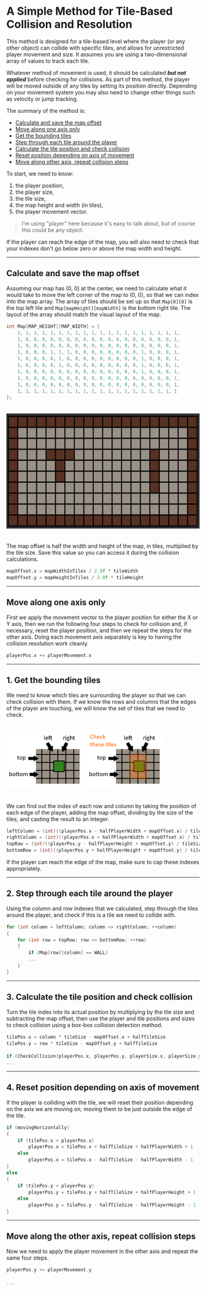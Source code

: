 # A Simple Method for Tile-Based Collision and Resolution

This method is designed for a tile-based level where the player (or any other object) can collide with specific tiles, and allows for unrestricted player movement and size. It assumes you are using a two-dimensional array of values to track each tile.

Whatever method of movement is used, it should be calculated ***but not applied*** before checking for collisions. As part of this method, the player will be moved outside of any tiles by setting its position directly. Depending on your movement system you may also need to change other things such as velocity or jump tracking.

The summary of the method is:

- [Calculate and save the map offset](#calculate-the-map-offset)
- [Move along one axis only](#move-along-one-axis-only)
- [Get the bounding tiles](#1-get-the-bounding-tiles)
- [Step through each tile around the player](#2-step-through-each-tile-around-the-player)
- [Calculate the tile position and check collision](#3-calculate-the-tile-position-and-check-collision)
- [Reset position depending on axis of movement](#4-reset-position-depending-on-axis-of-movement)
- [Move along other axis, repeat collision steps](#move-along-the-other-axis-repeat-collision-steps)

To start, we need to know:

1. the player position,
1. the player size,
1. the tile size,
1. the map height and width (in tiles),
1. the player movement vector.

> I'm using "player" here because it's easy to talk about, but of course this could be any object.

If the player can reach the edge of the map, you will also need to check that your indexes don't go below zero or above the map width and height.

---

## Calculate and save the map offset

Assuming our map has (0, 0) at the center, we need to calculate what it would take to move the left corner of the map to (0, 0), so that we can index into the map array. The array of tiles should be set up so that `Map[0][0]` is the top left tile and `Map[mapHeight][mapWidth]` is the bottom right tile. The layout of the array should match the visual layout of the map.

```C
int Map[MAP_HEIGHT][MAP_WIDTH] = {
	1, 1, 1, 1, 1, 1, 1, 1, 1, 1, 1, 1, 1, 1, 1, 1, 1, 1, 1, 1,
	1, 0, 0, 0, 0, 0, 0, 0, 0, 0, 0, 0, 0, 0, 0, 0, 0, 0, 0, 1,
	1, 0, 0, 0, 0, 0, 0, 0, 0, 0, 0, 0, 0, 0, 0, 0, 0, 0, 0, 1,
	1, 0, 0, 0, 1, 1, 1, 0, 0, 0, 0, 0, 0, 0, 0, 1, 0, 0, 0, 1,
	1, 0, 0, 0, 0, 1, 0, 0, 0, 0, 0, 0, 0, 0, 0, 1, 0, 0, 0, 1,
	1, 0, 0, 0, 0, 1, 0, 0, 0, 0, 0, 0, 0, 0, 0, 1, 0, 0, 0, 1,
	1, 0, 0, 0, 0, 0, 0, 0, 0, 0, 0, 0, 0, 0, 0, 1, 0, 0, 0, 1,
	1, 0, 0, 0, 0, 0, 0, 0, 0, 0, 0, 0, 0, 0, 0, 0, 0, 0, 0, 1,
	1, 0, 0, 0, 0, 0, 0, 0, 0, 0, 0, 0, 0, 0, 0, 0, 0, 0, 0, 1,
	1, 1, 1, 1, 1, 1, 1, 1, 1, 1, 1, 1, 1, 1, 1, 1, 1, 1, 1, 1
};
```

<img src="https://github.com/DigiPen-Faculty/DigiPen-Graphics-Library/blob/main/docs/images/tilemap/blank-map.png" height=300 alt="Screenshot" vspace=20>

The map offset is half the width and height of the map, in tiles, multiplied by the tile size. Save this value so you can access it during the collision calculations.

```C
mapOffset.x = mapWidthInTiles / 2.0f * tileWidth
mapOffset.y = mapHeightInTiles / 2.0f * tileHeight
```

---

## Move along one axis only

First we apply the movement vector to the player position for either the X or Y axis, then we run the following four steps to check for collision and, if necessary, reset the player position, and then we repeat the steps for the other axis. Doing each movement axis separately is key to having the collision resolution work cleanly.

```C
playerPos.x += playerMovement.x
```

---

## 1. Get the bounding tiles

We need to know which tiles are surrounding the player so that we can check collision with them. If we know the rows and columns that the edges of the player are touching, we will know the set of tiles that we need to check.

<img src="https://github.com/DigiPen-Faculty/DigiPen-Graphics-Library/blob/main/docs/images/tilemap/edges.png" height=150 alt="Screenshot" vspace=20> <img src="https://github.com/DigiPen-Faculty/DigiPen-Graphics-Library/blob/main/docs/images/tilemap/edges-highlight.png" height=150 alt="Screenshot" vspace=20>

We can find out the index of each row and column by taking the position of each edge of the player, adding the map offset, dividing by the size of the tiles, and casting the result to an integer.

```C
leftColumn = (int)((playerPos.x - halfPlayerWidth + mapOffset.x) / tileSize)
rightColumn = (int)((playerPos.x + halfPlayerWidth + mapOffset.x) / tileSize)
topRow = (int)((playerPos.y - halfPlayerHeight + mapOffset.y) / tileSize)
bottomRow = (int)((playerPos.y + halfPlayerHeight + mapOffset.y) / tileSize)
```

If the player can reach the edge of the map, make sure to cap these indexes appropriately.

----

## 2. Step through each tile around the player

Using the column and row indexes that we calculated, step through the tiles around the player, and check if this is a tile we need to collide with.

```C
for (int column = leftColumn; column <= rightColumn; ++column)
{
    for (int row = topRow; row <= bottomRow; ++row)
    {
        if (Map[row][column] == WALL)
        ...
    }
}
```

---

## 3. Calculate the tile position and check collision

Turn the tile index into its actual position by multiplying by the tile size and subtracting the map offset, then use the player and tile positions and sizes to check collision using a box-box collision detection method.

```C
tilePos.x = column * tileSize - mapOffset.x + halfTileSize
tilePos.y = row * tileSize - mapOffset.y + halfTileSize

if (CheckCollision(playerPos.x, playerPos.y, playerSize.x, playerSize.y, tilePos.x, tilePos.y, tileSize.x, tileSize.y))
...
```

---

## 4. Reset position depending on axis of movement

If the player is colliding with the tile, we will reset their position depending on the axis we are moving on, moving them to be just outside the edge of the tile.

```C
if (movingHorizontally)
{
    if (tilePos.x < playerPos.x)
        playerPos.x = tilePos.x + halfTileSize + halfPlayerWidth + 1
    else
        playerPos.x = tilePos.x - halfTileSize - halfPlayerWidth - 1
}
else
{
    if (tilePos.y < playerPos.y)
        playerPos.y = tilePos.y + halfTileSize + halfPlayerHeight + 1
    else
        playerPos.y = tilePos.y - halfTileSize - halfPlayerHeight - 1
}
```

---

## Move along the other axis, repeat collision steps

Now we need to apply the player movement in the other axis and repeat the same four steps.

```C
playerPos.y += playerMovement.y

...
```